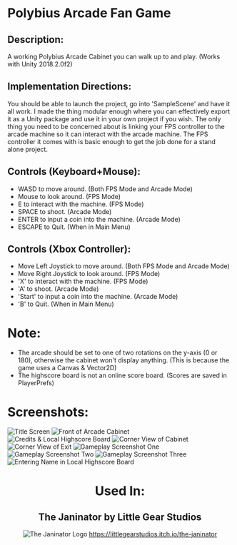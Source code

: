 # Polybius Arcade Fan Game

## Description:
  A working Polybius Arcade Cabinet you can walk up to and play. (Works with Unity 2018.2.0f2)

## Implementation Directions:
  You should be able to launch the project, go into 'SampleScene' and have it all work.
I made the thing modular enough where you can effectively export it as a Unity package and use it in your own project if you wish. The only thing you need to be concerned about is linking your FPS controller to the arcade machine so it can interact with the arcade machine.
The FPS controller it comes with is basic enough to get the job done for a stand alone project.

## Controls (Keyboard+Mouse):
  * WASD to move around. (Both FPS Mode and Arcade Mode)
  * Mouse to look around. (FPS Mode)
  * E to interact with the machine. (FPS Mode)
  * SPACE to shoot. (Arcade Mode)
  * ENTER to input a coin into the machine. (Arcade Mode)
  * ESCAPE to Quit. (When in Main Menu)

## Controls (Xbox Controller):
  * Move Left Joystick to move around. (Both FPS Mode and Arcade Mode)
  * Move Right Joystick to look around. (FPS Mode)
  * 'X' to interact with the machine. (FPS Mode)
  * 'A' to shoot. (Arcade Mode)
  * 'Start' to input a coin into the machine. (Arcade Mode)
  * 'B' to Quit. (When in Main Menu)

# Note:
  * The arcade should be set to one of two rotations on the y-axis (0 or 180), otherwise the cabinet won't display anything. (This is because the game uses a Canvas & Vector2D)
  * The highscore board is not an online score board. (Scores are saved in PlayerPrefs)

# Screenshots:
![Title Screen](ProjectArcade/Build/2019/Screenshots/1.PNG)
![Front of Arcade Cabinet](ProjectArcade/Build/2019/Screenshots/2.PNG)
![Credits & Local Highscore Board](ProjectArcade/Build/2019/Screenshots/3.PNG)
![Corner View of Cabinet](ProjectArcade/Build/2019/Screenshots/4.PNG)
![Corner View of Exit](ProjectArcade/Build/2019/Screenshots/5.PNG)
![Gameplay Screenshot One](ProjectArcade/Build/2019/Screenshots/6.PNG)
![Gameplay Screenshot Two](ProjectArcade/Build/2019/Screenshots/7.PNG)
![Gameplay Screenshot Three](ProjectArcade/Build/2019/Screenshots/8.PNG)
![Entering Name in Local Highscore Board](ProjectArcade/Build/2019/Screenshots/9.PNG)

<div align="center">
  
# Used In:
## The Janinator by Little Gear Studios
![The Janinator Logo](https://img.itch.zone/aW1nLzU3NjcwODcucG5n/original/V7Y1Oe.png)
https://littlegearstudios.itch.io/the-janinator
</div>
